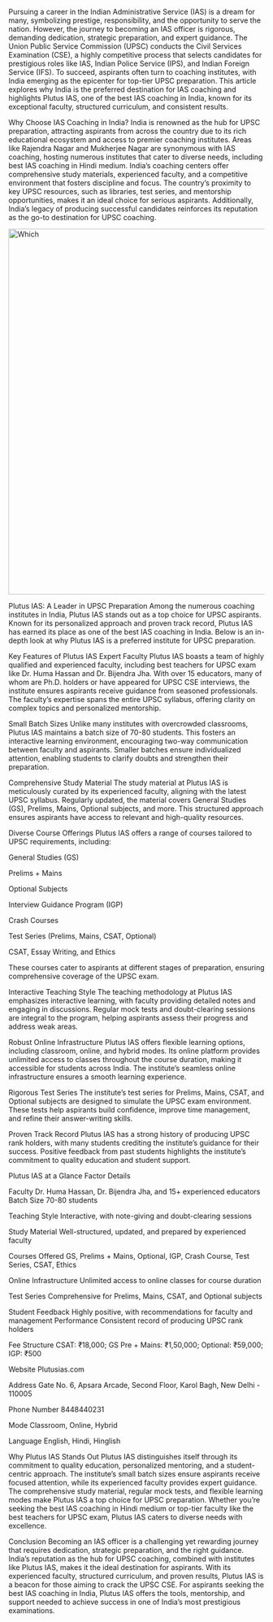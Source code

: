Pursuing a career in the Indian Administrative Service (IAS) is a dream for many, symbolizing prestige, responsibility, and the opportunity to serve the nation. However, the journey to becoming an IAS officer is rigorous, demanding dedication, strategic preparation, and expert guidance. The Union Public Service Commission (UPSC) conducts the Civil Services Examination (CSE), a highly competitive process that selects candidates for prestigious roles like IAS, Indian Police Service (IPS), and Indian Foreign Service (IFS). To succeed, aspirants often turn to coaching institutes, with India emerging as the epicenter for top-tier UPSC preparation. This article explores why India is the preferred destination for IAS coaching and highlights Plutus IAS, one of the best IAS coaching in India, known for its exceptional faculty, structured curriculum, and consistent results.

Why Choose IAS Coaching in India?
India is renowned as the hub for UPSC preparation, attracting aspirants from across the country due to its rich educational ecosystem and access to premier coaching institutes. Areas like Rajendra Nagar and Mukherjee Nagar are synonymous with IAS coaching, hosting numerous institutes that cater to diverse needs, including best IAS coaching in Hindi medium. India’s coaching centers offer comprehensive study materials, experienced faculty, and a competitive environment that fosters discipline and focus. The country’s proximity to key UPSC resources, such as libraries, test series, and mentorship opportunities, makes it an ideal choice for serious aspirants. Additionally, India’s legacy of producing successful candidates reinforces its reputation as the go-to destination for UPSC coaching.

<img width="1280" height="720" alt="Which" src="https://github.com/user-attachments/assets/42ef47a0-2466-4a84-9216-bb2e87f7af60" />


Plutus IAS: A Leader in UPSC Preparation
Among the numerous coaching institutes in India, Plutus IAS stands out as a top choice for UPSC aspirants. Known for its personalized approach and proven track record, Plutus IAS has earned its place as one of the best IAS coaching in India. Below is an in-depth look at why Plutus IAS is a preferred institute for UPSC preparation.

Key Features of Plutus IAS
Expert Faculty
Plutus IAS boasts a team of highly qualified and experienced faculty, including best teachers for UPSC exam like Dr. Huma Hassan and Dr. Bijendra Jha. With over 15 educators, many of whom are Ph.D. holders or have appeared for UPSC CSE interviews, the institute ensures aspirants receive guidance from seasoned professionals. The faculty’s expertise spans the entire UPSC syllabus, offering clarity on complex topics and personalized mentorship.

Small Batch Sizes
Unlike many institutes with overcrowded classrooms, Plutus IAS maintains a batch size of 70-80 students. This fosters an interactive learning environment, encouraging two-way communication between faculty and aspirants. Smaller batches ensure individualized attention, enabling students to clarify doubts and strengthen their preparation.

Comprehensive Study Material
The study material at Plutus IAS is meticulously curated by its experienced faculty, aligning with the latest UPSC syllabus. Regularly updated, the material covers General Studies (GS), Prelims, Mains, Optional subjects, and more. This structured approach ensures aspirants have access to relevant and high-quality resources.

Diverse Course Offerings
Plutus IAS offers a range of courses tailored to UPSC requirements, including:

General Studies (GS)

Prelims + Mains

Optional Subjects

Interview Guidance Program (IGP)

Crash Courses

Test Series (Prelims, Mains, CSAT, Optional)

CSAT, Essay Writing, and Ethics

These courses cater to aspirants at different stages of preparation, ensuring comprehensive coverage of the UPSC exam.

Interactive Teaching Style
The teaching methodology at Plutus IAS emphasizes interactive learning, with faculty providing detailed notes and engaging in discussions. Regular mock tests and doubt-clearing sessions are integral to the program, helping aspirants assess their progress and address weak areas.

Robust Online Infrastructure
Plutus IAS offers flexible learning options, including classroom, online, and hybrid modes. Its online platform provides unlimited access to classes throughout the course duration, making it accessible for students across India. The institute’s seamless online infrastructure ensures a smooth learning experience.

Rigorous Test Series
The institute’s test series for Prelims, Mains, CSAT, and Optional subjects are designed to simulate the UPSC exam environment. These tests help aspirants build confidence, improve time management, and refine their answer-writing skills.

Proven Track Record
Plutus IAS has a strong history of producing UPSC rank holders, with many students crediting the institute’s guidance for their success. Positive feedback from past students highlights the institute’s commitment to quality education and student support.

Plutus IAS at a Glance
Factor Details 

Faculty Dr. Huma Hassan, Dr. Bijendra Jha, and 15+ experienced educators Batch Size 70-80 students 

Teaching Style Interactive, with note-giving and doubt-clearing sessions 

Study Material Well-structured, updated, and prepared by experienced faculty 

Courses Offered GS, Prelims + Mains, Optional, IGP, Crash Course, Test Series, CSAT, Ethics 

Online Infrastructure Unlimited access to online classes for course duration 

Test Series Comprehensive for Prelims, Mains, CSAT, and Optional subjects 

Student Feedback Highly positive, with recommendations for faculty and management Performance Consistent record of producing UPSC rank holders 

Fee Structure CSAT: ₹18,000; GS Pre + Mains: ₹1,50,000; Optional: ₹59,000; IGP: ₹500 

Website Plutusias.com 

Address Gate No. 6, Apsara Arcade, Second Floor, Karol Bagh, New Delhi - 110005 

Phone Number 8448440231 

Mode Classroom, Online, Hybrid 

Language English, Hindi, Hinglish

Why Plutus IAS Stands Out
Plutus IAS distinguishes itself through its commitment to quality education, personalized mentoring, and a student-centric approach. The institute’s small batch sizes ensure aspirants receive focused attention, while its experienced faculty provides expert guidance. The comprehensive study material, regular mock tests, and flexible learning modes make Plutus IAS a top choice for UPSC preparation. Whether you’re seeking the best IAS coaching in Hindi medium or top-tier faculty like the best teachers for UPSC exam, Plutus IAS caters to diverse needs with excellence.

Conclusion
Becoming an IAS officer is a challenging yet rewarding journey that requires dedication, strategic preparation, and the right guidance. India’s reputation as the hub for UPSC coaching, combined with institutes like Plutus IAS, makes it the ideal destination for aspirants. With its experienced faculty, structured curriculum, and proven results, Plutus IAS is a beacon for those aiming to crack the UPSC CSE. For aspirants seeking the best IAS coaching in India, Plutus IAS offers the tools, mentorship, and support needed to achieve success in one of India’s most prestigious examinations.

